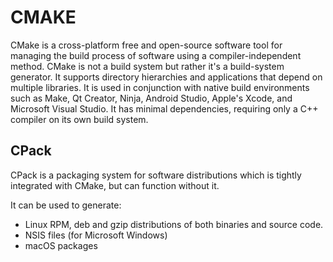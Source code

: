 # CMAKE

CMake is a cross-platform free and open-source software tool for managing the build process of software using a compiler-independent method. 
CMake is not a build system but rather it's a build-system generator. It supports directory hierarchies and applications that depend on multiple libraries. 
It is used in conjunction with native build environments such as Make, Qt Creator, Ninja, Android Studio, Apple's Xcode, and Microsoft Visual Studio. 
It has minimal dependencies, requiring only a C++ compiler on its own build system.

## CPack

CPack is a packaging system for software distributions which is tightly integrated with CMake, but can function without it.

It can be used to generate:

- Linux RPM, deb and gzip distributions of both binaries and source code.
- NSIS files (for Microsoft Windows)
- macOS packages
